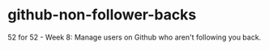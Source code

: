 # github-non-follower-backs
52 for 52 - Week 8: Manage users on Github who aren't following you back. 
